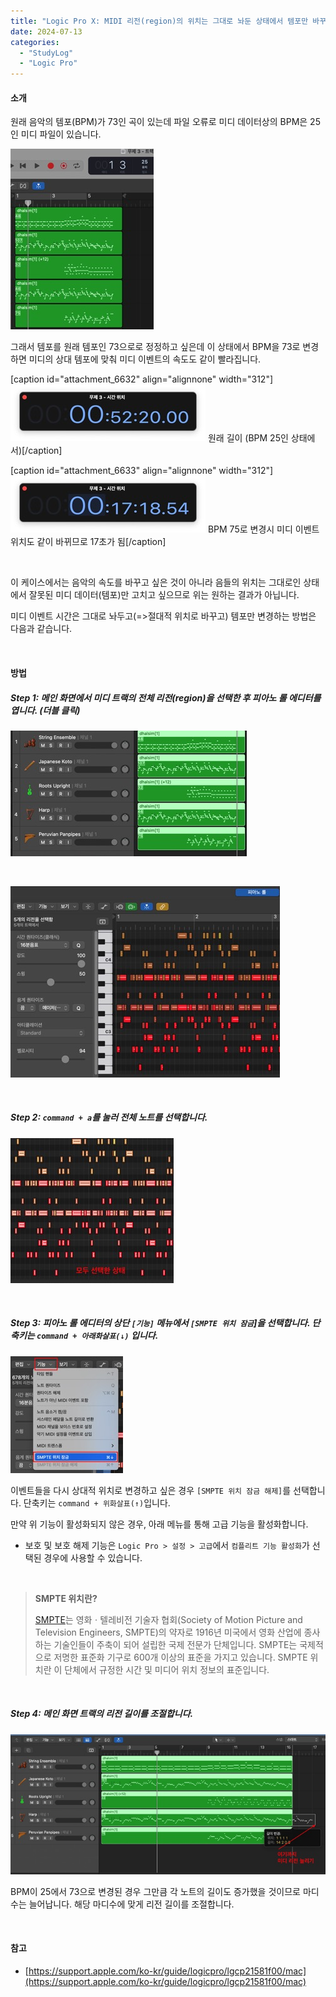 ```yaml
---
title: "Logic Pro X: MIDI 리전(region)의 위치는 그대로 놔둔 상태에서 템포만 바꾸기"
date: 2024-07-13
categories: 
  - "StudyLog"
  - "Logic Pro"
---
```


#### **소개**

원래 음악의 템포(BPM)가 73인 곡이 있는데 파일 오류로 미디 데이터상의 BPM은 25인 미디 파일이 있습니다.

![](./assets/img/wp-content/uploads/2024/07/스크린샷-2024-07-14-오전-12.29.23.jpg)

그래서 템포를 원래 템포인 73으로로 정정하고 싶은데 이 상태에서 BPM을 73로 변경하면 미디의 상대 템포에 맞춰 미디 이벤트의 속도도 같이 빨라집니다.

\[caption id="attachment\_6632" align="alignnone" width="312"\]![](./assets/img/wp-content/uploads/2024/07/스크린샷-2024-07-14-오전-12.30.50.jpg) 원래 길이 (BPM 25인 상태에서)\[/caption\]

\[caption id="attachment\_6633" align="alignnone" width="312"\]![](./assets/img/wp-content/uploads/2024/07/스크린샷-2024-07-14-오전-12.31.02.jpg) BPM 75로 변경시 미디 이벤트 위치도 같이 바뀌므로 17초가 됨\[/caption\]

 

이 케이스에서는 음악의 속도를 바꾸고 싶은 것이 아니라 음들의 위치는 그대로인 상태에서 잘못된 미디 데이터(템포)만 고치고 싶으므로 위는 원하는 결과가 아닙니다.

미디 이벤트 시간은 그대로 놔두고(=>절대적 위치로 바꾸고) 템포만 변경하는 방법은 다음과 같습니다.

 

#### **방법**

##### **Step 1: 메인 화면에서 미디 트랙의 전체 리전(region)을 선택한 후 피아노 롤 에디터를 엽니다. (더블 클릭)**

![](./assets/img/wp-content/uploads/2024/07/스크린샷-2024-07-14-오전-12.32.39.jpg)

 

![](./assets/img/wp-content/uploads/2024/07/스크린샷-2024-07-14-오전-12.32.46.jpg)

 

##### **Step 2: `command + a`를 눌러 전체 노트를 선택합니다.**

![](./assets/img/wp-content/uploads/2024/07/스크린샷-2024-07-14-오전-12.32.53.jpg)

 

##### **Step 3: 피아노 롤 에디터의 상단 `[기능]` 메뉴에서 `[SMPTE 위치 잠금`\]을 선택합니다. 단축키는 `command + 아래화살표(↓)` 입니다.**

![](./assets/img/wp-content/uploads/2024/07/스크린샷-2024-07-14-오전-12.32.58.jpg)

이벤트들을 다시 상대적 위치로 변경하고 싶은 경우 `[SMPTE 위치 잠금 해제]`를 선택합니다. 단축키는 `command + 위화살표(↑)`입니다.

만약 위 기능이 활성화되지 않은 경우, 아래 메뉴를 통해 고급 기능을 활성화합니다.

- 보호 및 보호 해제 기능은 `Logic Pro > 설정 > 고급`에서 `컴플리트 기능 활성화`가 선택된 경우에 사용할 수 있습니다.

 

> **SMPTE 위치란?**
> 
> [SMPTE](https://ko.wikipedia.org/wiki/SMPTE)는 영화ㆍ텔레비전 기술자 협회(Society of Motion Picture and Television Engineers, SMPTE)의 약자로 1916년 미국에서 영화 산업에 종사하는 기술인들이 주축이 되어 설립한 국제 전문가 단체입니다. SMPTE는 국제적으로 저명한 표준화 기구로 600개 이상의 표준을 가지고 있습니다. SMPTE 위치란 이 단체에서 규정한 시간 및 미디어 위치 정보의 표준입니다.

 

##### **Step 4: 메인 화면 트랙의 리전 길이를 조절합니다.**

![](./assets/img/wp-content/uploads/2024/07/스크린샷-2024-07-14-오전-12.35.31.jpg)

BPM이 25에서 73으로 변경된 경우 그만큼 각 노트의 길이도 증가했을 것이므로 마디수는 늘어납니다. 해당 마디수에 맞게 리전 길이를 조절합니다.

 

#### **참고**

- [https://support.apple.com/ko-kr/guide/logicpro/lgcp21581f00/mac](https://support.apple.com/ko-kr/guide/logicpro/lgcp21581f00/mac)

